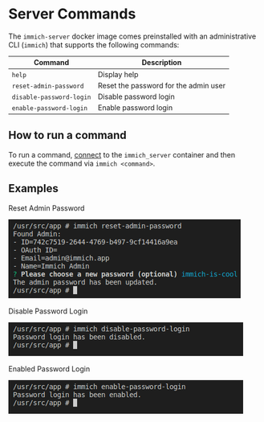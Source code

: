 # Server Commands

The `immich-server` docker image comes preinstalled with an administrative CLI (`immich`) that supports the following commands:

| Command                  | Description                           |
| ------------------------ | ------------------------------------- |
| `help`                   | Display help                          |
| `reset-admin-password`   | Reset the password for the admin user |
| `disable-password-login` | Disable password login                |
| `enable-password-login`  | Enable password login                 |

## How to run a command

To run a command, [connect](/docs/guides/docker-help.md#attach-to-a-container) to the `immich_server` container and then execute the command via `immich <command>`.

## Examples

Reset Admin Password

![Reset Admin Password](./img/reset-admin-password.png)

Disable Password Login

![Disable Password Login](./img/disable-password-login.png)

Enabled Password Login

![Enable Password Login](./img/enable-password-login.png)
